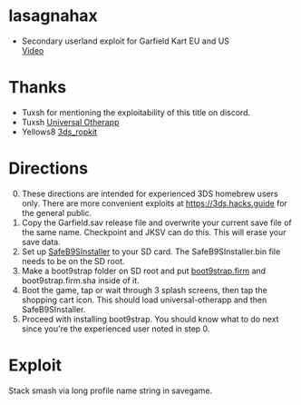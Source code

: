 # lasagnahax
- Secondary userland exploit for Garfield Kart EU and US<br>
[Video](https://streamable.com/a9scim)

# Thanks
- Tuxsh for mentioning the exploitability of this title on discord. 
- Tuxsh [Universal Otherapp](https://github.com/TuxSH/universal-otherapp)
- Yellows8 [3ds_ropkit](https://github.com/yellows8/3ds_ropkit)

# Directions
0) These directions are intended for experienced 3DS homebrew users only. There are more convenient exploits at https://3ds.hacks.guide for the general public.
1) Copy the Garfield.sav release file and overwrite your current save file of the same name. Checkpoint and JKSV can do this. This will erase your save data.
2) Set up [SafeB9SInstaller](https://github.com/d0k3/SafeB9SInstaller/releases) to your SD card. The SafeB9SInstaller.bin file needs to be on the SD root.  
3) Make a boot9strap folder on SD root and put [boot9strap.firm](https://github.com/SciresM/boot9strap/releases/tag/1.3) and boot9strap.firm.sha inside of it.
4) Boot the game, tap or wait through 3 splash screens, then tap the shopping cart icon. This should load universal-otherapp and then SafeB9SInstaller.
5) Proceed with installing boot9strap. You should know what to do next since you're the experienced user noted in step 0.

# Exploit

Stack smash via long profile name string in savegame. <br>